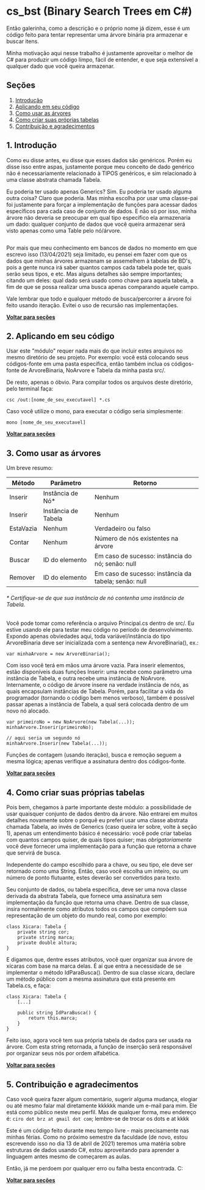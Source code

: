 # cs_bst (Binary Search Trees em C#)
Então galerinha, como a descrição e o próprio nome já dizem, esse é um código feito para tentar representar uma árvore binária pra armazenar e buscar itens.

Minha motivação aqui nesse trabalho é justamente aproveitar o melhor de C# para produzir um código limpo, fácil de entender, e que seja extensível a qualquer dado que você queira armazenar.

## Seções

1. [Introdução](https://github.com/ciroDourado/cs_bst#1-introdução)
2. [Aplicando em seu código](https://github.com/ciroDourado/cs_bst#2-aplicando-em-seu-código)
3. [Como usar as árvores](https://github.com/ciroDourado/cs_bst#3-como-usar-as-árvores)
4. [Como criar suas próprias tabelas](https://github.com/ciroDourado/cs_bst#4-como-criar-suas-próprias-tabelas)
5. [Contribuição e agradecimentos](https://github.com/ciroDourado/cs_bst#5-contribuição-e-agradecimentos)

## 1. Introdução

Como eu disse antes, eu disse que esses dados são genéricos. Porém eu disse isso entre aspas, justamente porque meu conceito de dado genérico não é necessariamente relacionado à TIPOS genéricos, e sim relacionado à uma classe abstrata chamada Tabela. 

Eu poderia ter usado apenas Generics? Sim. Eu poderia ter usado alguma outra coisa? Claro que poderia. Mas minha escolha por usar uma classe-pai foi justamente para forçar a implementação de funções para acessar dados específicos para cada caso de conjunto de dados. E não só por isso, minha árvore não deveria se preocupar em qual tipo específico ela armazenaria um dado: qualquer conjunto de dados que você queira armazenar será visto apenas como uma Table pelo nó/árvore.

![]()

Por mais que meu conhecimento em bancos de dados no momento em que escrevo isso (13/04/2021) seja limitado, eu pensei em fazer com que os dados que minhas árvores armazenam se assemelhem à tabelas de BD's, pois a gente nunca irá saber quantos campos cada tabela pode ter, quais serão seus tipos, e etc. Mas alguns detalhes são sempre importantes; citando um deles: qual dado será usado como chave para aquela tabela, a fim de que se possa realizar uma busca apenas comparando aquele campo.

Vale lembrar que todo e qualquer método de busca/percorrer a árvore foi feito usando iteração. Evitei o uso de recursão nas implementações.

**[Voltar para seções](https://github.com/ciroDourado/cs_bst#seções)** 

## 2. Aplicando em seu código

Usar este "módulo" requer nada mais do que incluir estes arquivos no mesmo diretório de seu projeto.
Por exemplo: você está colocando seus códigos-fonte em uma pasta específica, então também inclua os códigos-fonte de ArvoreBinaria, NoArvore e Tabela da minha pasta src/.

De resto, apenas o óbvio. Para compilar todos os arquivos deste diretório, pelo terminal faça:

```
csc /out:[nome_de_seu_executavel] *.cs
```

Caso você utilize o mono, para executar o código seria simplesmente:

```
mono [nome_de_seu_executavel]
```

**[Voltar para seções](https://github.com/ciroDourado/cs_bst#seções)** 

## 3. Como usar as árvores

Um breve resumo:

| Método    | Parâmetro           | Retorno                                              |
|-----------|---------------------|------------------------------------------------------| 
| Inserir   | Instância de Nó*    | Nenhum                                               |
| Inserir   | Instância de Tabela | Nenhum                                               |
| EstaVazia | Nenhum              | Verdadeiro ou falso                                  |
| Contar    | Nenhum              | Número de nós existentes na árvore                   |
| Buscar    | ID do elemento      | Em caso de sucesso: instância do nó; senão: null     |
| Remover   | ID do elemento      | Em caso de sucesso: instância da tabela; senão: null |

###### * Certifique-se de que sua instância de nó contenha uma instância de Tabela.

Você pode tomar como referência o arquivo Principal.cs dentro de src/. Eu estive usando ele para testar meu código no período de desenvolvimento.
Expondo apenas obviedades aqui, toda variável/instância do tipo ArvoreBinaria deve ser inicializada com a sentença new ArvoreBinaria(), ex.:

```
var minhaArvore = new ArvoreBinaria();
```

Com isso você terá em mãos uma árvore vazia. Para inserir elementos, estão disponíveis duas funções Inserir: uma recebe como parâmetro uma instância de Tabela, e outra recebe uma instância de NoArvore. Internamente, o código de árvore insere na verdade instância de nós, as quais encapsulam instâncias de Tabela. Porém, para facilitar a vida do programador (tornando o código bem menos verboso), também é possível passar apenas a instância de Tabela, a qual será colocada dentro de um novo nó alocado.

```
var primeiroNo = new NoArvore(new Tabela(...));
minhaArvore.Inserir(primeiroNo);

// aqui seria um segundo nó
minhaArvore.Inserir(new Tabela(...));
```
Funções de contagem (usando iteração), busca e remoção seguem a mesma lógica; apenas verifique a assinatura dentro dos códigos-fonte.

**[Voltar para seções](https://github.com/ciroDourado/cs_bst#seções)** 

## 4. Como criar suas próprias tabelas

Pois bem, chegamos à parte importante deste módulo: a possibilidade de usar quaisquer conjunto de dados dentro da árvore. Não entrarei em muitos detalhes novamente sobre o porquê eu preferi usar uma classe abstrata chamada Tabela, ao invés de Generics (caso queira ler sobre, volte à seção 1), apenas um entendimento básico é necessário: você pode criar tabelas com quantos campos quiser, de quais tipos quiser; mas *obrigatoriamente* você deve fornecer uma implementação para a função que retorna a chave que servirá de busca.

Independente do campo escolhido para a chave, ou seu tipo, ele deve ser retornado como uma String. Então, caso você escolha um inteiro, ou um número de ponto flutuante, estes deverão ser convertidos para texto.

Seu conjunto de dados, ou tabela específica, deve ser uma nova classe derivada da abstrata Tabela, que fornece uma assinatura sem implementação da função que retorna uma chave. Dentro de sua classe, insira normalmente como atributos todos os campos que compõem sua representação de um objeto do mundo real, como por exemplo:

```
class Xicara: Tabela {
    private string cor;
    private string marca;
    private double altura;
}
```

E digamos que, dentre esses atributos, você quer organizar sua árvore de xícaras com base na marca delas. É aí que entra a necessidade de se implementar o método IdParaBusca(). Dentro de sua classe xícara, declare um método público com a mesma assinatura que está presente em Tabela.cs, e faça:

```
class Xicara: Tabela {
    [...]
    
    public string IdParaBusca() {
        return this.marca;
    }
}
```
Feito isso, agora você tem sua própria tabela de dados para ser usada na árvore. Com esta string retornada, a função de inserção será responsável por organizar seus nós por ordem alfabética.

**[Voltar para seções](https://github.com/ciroDourado/cs_bst#seções)** 

## 5. Contribuição e agradecimentos

Caso você queira fazer algum comentário, sugerir alguma mudança, elogiar ou até mesmo falar mal diretamente kkkkkk mande um e-mail para mim. Ele está como público neste meu perfil. Mas de qualquer forma, meu endereço é: `ciro dot brz at gmail dot com`; lembre-se de trocar os dots e at kkkk

Este é um código feito durante meu tempo livre - mais precisamente nas minhas férias. Como no próximo semestre da faculdade (de novo, estou escrevendo isso no dia 13 de abril de 2021) teremos uma matéria sobre estruturas de dados usando C#, estou aproveitando para aprender a linguagem antes mesmo de começarem as aulas. 

Então, já me perdoem por qualquer erro ou falha besta encontrada. C:

**[Voltar para seções](https://github.com/ciroDourado/cs_bst#seções)** 
